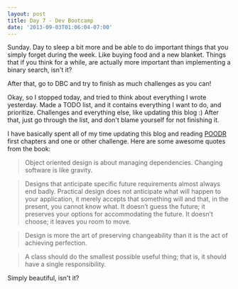 ```yaml
---
layout: post
title: Day 7 - Dev Bootcamp
date: '2013-09-03T01:06:04-07:00'
---
```

Sunday. Day to sleep a bit more and be able to do important things that you simply forget during the week. Like buying food and a new blanket. Things that if you think for a while, are actually more important than implementing a binary search, isn't it?

After that, go to DBC and try to finish as much challenges as you can!

Okay, so I stopped today, and tried to think about everything I wrote yesterday. Made a TODO list, and it contains everything I want to do, and prioritize. Challenges and everything else, like updating this blog :) After that, just go through the list, and don't blame yourself for not finishing it.

I have basically spent all of my time updating this blog and reading <a target="_blank" href="http://www.poodr.com/">POODR</a> first chapters and one or other challenge. Here are some awesome quotes from the book:
<blockquote>
  <p>Object oriented design is about managing dependencies. Changing software is like gravity.</p>
</blockquote>

<blockquote>
  <p>Designs that anticipate specific future requirements almost always end badly. Practical design does not anticipate what will happen to your application, it merely accepts that something will and that, in the present, you cannot know what. It doesn’t guess the future; it preserves your options for accommodating the future. It doesn’t choose; it leaves you room to move.</p>
</blockquote>

<blockquote>
  <p>Design is more the art of preserving changeability than it is the act of achieving perfection.</p>
</blockquote>

<blockquote>
  <p>A class should do the smallest possible useful thing; that is, it should have a single responsibility.</p>
</blockquote>

Simply beautiful, isn't it?
